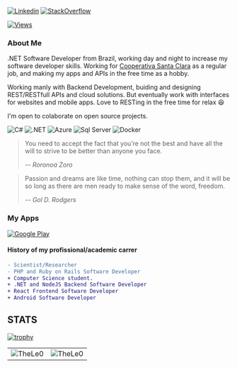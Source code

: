 [![Linkedin](https://img.shields.io/badge/linkedin-%230077B5.svg?&style=for-the-badge&logo=linkedin&logoColor=white)](https://www.linkedin.com/in/leonardo-tosin-b57406112/)
[![StackOverflow](https://img.shields.io/badge/stackoverflow-%23F48024.svg?&style=for-the-badge&logo=stackoverflow&logoColor=white)](https://stackoverflow.com/users/9767014/thele0?tab=profile)


[![Views](https://hits.seeyoufarm.com/api/count/incr/badge.svg?url=https%3A%2F%2Fgithub.com%2FTheLe0&count_bg=%23820296&title_bg=%23555555&icon=&icon_color=%23E7E7E7&title=views&edge_flat=false)](https://hits.seeyoufarm.com)

### About Me

.NET Software Developer from Brazil, working day and night to increase my software developer skills. 
Working for <a href="https://www.coopsantaclara.com.br/">Cooperativa Santa Clara</a> as a regular job, and making my apps
and APIs in the free time as a hobby.

Working manly with Backend Development, buiding and designing REST/RESTfull APIs and cloud solutions. But eventually work with interfaces for websites and mobile apps. Love to RESTing in the free time for relax 😆

I'm open to colaborate on open source projects.


 ![C#](https://img.shields.io/badge/C%23-239120?style=for-the-badge&logo=c-sharp&logoColor=white) ![.NET](https://img.shields.io/badge/.NET-5C2D91?style=for-the-badge&logo=.net&logoColor=white) ![Azure](https://img.shields.io/badge/Microsoft_Azure-0089D6?style=for-the-badge&logo=microsoft-azure&logoColor=white) ![Sql Server](https://img.shields.io/badge/Microsoft_SQL_Server-CC2927?style=for-the-badge&logo=microsoft-sql-server&logoColor=white) ![Docker](https://img.shields.io/badge/Docker-2CA5E0?style=for-the-badge&logo=docker&logoColor=white) 


> You need to accept the fact that you’re not the best and have all the will to strive to be better than anyone you face.
>
> -- <cite>Roronoa Zoro</cite>


> Passion and dreams are like time, nothing can stop them, and it will be so long as there are men ready to make sense of the word, freedom.
>
> -- <cite>Gol D. Rodgers</cite>

### My Apps ###
[![Google Play](https://img.shields.io/badge/Google_Play-414141?style=for-the-badge&logo=google-play&logoColor=white)](https://play.google.com/store/apps/dev?id=5200472266334008653&pcampaignid=pcampaignidMKT-Other-global-all-co-prtnr-py-PartBadge-Mar2515-1) 


#### History of my profissional/academic carrer
```diff
- Scientist/Researcher
- PHP and Ruby on Rails Software Developer
+ Computer Science student.
+ .NET and NodeJS Backend Software Developer
+ React Frontend Software Developer
+ Android Software Developer
```

## STATS

[![trophy](https://github-profile-trophy.vercel.app/?username=TheLe0&theme=onedark&column=8)](https://github.com/ryo-ma/github-profile-trophy)

<center>
<table>
  <tr>
      <td><img align="center" src="https://github-readme-stats.vercel.app/api/top-langs/?username=TheLe0&theme=onedark" alt="TheLe0" /></td>  
      <td><img align="center" src="https://github-readme-stats.vercel.app/api?username=TheLe0&theme=onedark" alt="TheLe0" /></td>  
  </tr> 
</table>
</center>
